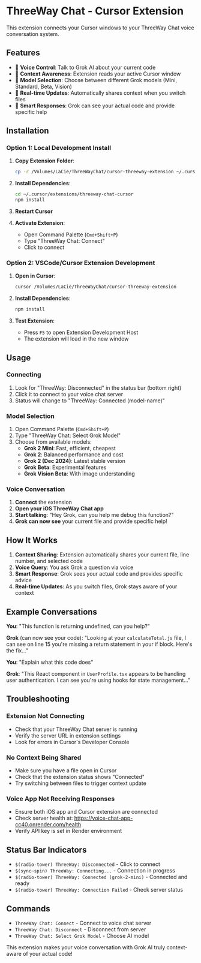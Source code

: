 # ThreeWay Chat - Cursor Extension

This extension connects your Cursor windows to your ThreeWay Chat voice conversation system.

## Features

- 🎤 **Voice Control**: Talk to Grok AI about your current code
- 👀 **Context Awareness**: Extension reads your active Cursor window
- 🔄 **Model Selection**: Choose between different Grok models (Mini, Standard, Beta, Vision)
- 📝 **Real-time Updates**: Automatically shares context when you switch files
- 💬 **Smart Responses**: Grok can see your actual code and provide specific help

## Installation

### Option 1: Local Development Install

1. **Copy Extension Folder**:
   ```bash
   cp -r /Volumes/LaCie/ThreeWayChat/cursor-threeway-extension ~/.cursor/extensions/threeway-chat-cursor
   ```

2. **Install Dependencies**:
   ```bash
   cd ~/.cursor/extensions/threeway-chat-cursor
   npm install
   ```

3. **Restart Cursor**

4. **Activate Extension**:
   - Open Command Palette (`Cmd+Shift+P`)
   - Type "ThreeWay Chat: Connect"
   - Click to connect

### Option 2: VSCode/Cursor Extension Development

1. **Open in Cursor**:
   ```bash
   cursor /Volumes/LaCie/ThreeWayChat/cursor-threeway-extension
   ```

2. **Install Dependencies**:
   ```bash
   npm install
   ```

3. **Test Extension**:
   - Press `F5` to open Extension Development Host
   - The extension will load in the new window

## Usage

### Connecting
1. Look for "ThreeWay: Disconnected" in the status bar (bottom right)
2. Click it to connect to your voice chat server
3. Status will change to "ThreeWay: Connected (model-name)"

### Model Selection
1. Open Command Palette (`Cmd+Shift+P`)
2. Type "ThreeWay Chat: Select Grok Model"
3. Choose from available models:
   - **Grok 2 Mini**: Fast, efficient, cheapest
   - **Grok 2**: Balanced performance and cost
   - **Grok 2 (Dec 2024)**: Latest stable version
   - **Grok Beta**: Experimental features
   - **Grok Vision Beta**: With image understanding

### Voice Conversation
1. **Connect** the extension
2. **Open your iOS ThreeWay Chat app**
3. **Start talking**: "Hey Grok, can you help me debug this function?"
4. **Grok can now see** your current file and provide specific help!

## How It Works

1. **Context Sharing**: Extension automatically shares your current file, line number, and selected code
2. **Voice Query**: You ask Grok a question via voice
3. **Smart Response**: Grok sees your actual code and provides specific advice
4. **Real-time Updates**: As you switch files, Grok stays aware of your context

## Example Conversations

**You**: "This function is returning undefined, can you help?"

**Grok** (can now see your code): "Looking at your `calculateTotal.js` file, I can see on line 15 you're missing a return statement in your if block. Here's the fix..."

**You**: "Explain what this code does"

**Grok**: "This React component in `UserProfile.tsx` appears to be handling user authentication. I can see you're using hooks for state management..."

## Troubleshooting

### Extension Not Connecting
- Check that your ThreeWay Chat server is running
- Verify the server URL in extension settings
- Look for errors in Cursor's Developer Console

### No Context Being Shared
- Make sure you have a file open in Cursor
- Check that the extension status shows "Connected"
- Try switching between files to trigger context update

### Voice App Not Receiving Responses
- Ensure both iOS app and Cursor extension are connected
- Check server health at: https://voice-chat-app-cc40.onrender.com/health
- Verify API key is set in Render environment

## Status Bar Indicators

- `$(radio-tower) ThreeWay: Disconnected` - Click to connect
- `$(sync~spin) ThreeWay: Connecting...` - Connection in progress  
- `$(radio-tower) ThreeWay: Connected (grok-2-mini)` - Connected and ready
- `$(radio-tower) ThreeWay: Connection Failed` - Check server status

## Commands

- `ThreeWay Chat: Connect` - Connect to voice chat server
- `ThreeWay Chat: Disconnect` - Disconnect from server
- `ThreeWay Chat: Select Grok Model` - Choose AI model

This extension makes your voice conversation with Grok AI truly context-aware of your actual code!
